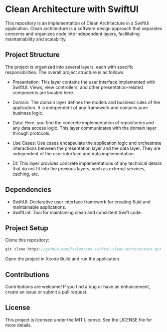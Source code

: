 # Clean Architecture with SwiftUI
This repository is an implementation of Clean Architecture in a SwiftUI application. Clean architecture is a software design approach that separates concerns and organizes code into independent layers, facilitating maintainability and scalability.

## Project Structure
The project is organized into several layers, each with specific responsibilities. The overall project structure is as follows:

- Presentation: This layer contains the user interface implemented with SwiftUI. Views, view controllers, and other presentation-related components are located here.

- Domain: The domain layer defines the models and business rules of the application. It is independent of any framework and contains pure business logic.

- Data: Here, you find the concrete implementation of repositories and any data access logic. This layer communicates with the domain layer through protocols.

- Use Cases: Use cases encapsulate the application logic and orchestrate interactions between the presentation layer and the data layer. They are independent of the user interface and data implementation.

- DI: This layer provides concrete implementations of any technical details that do not fit into the previous layers, such as external services, caching, etc.

## Dependencies
- SwiftUI: Declarative user interface framework for creating fluid and maintainable applications.
- SwiftLint: Tool for maintaining clean and consistent Swift code.

## Project Setup

Clone this repository: 
```swift
git clone https://github.com/fsalom/ios-swiftui-clean-architecture.git
````

Open the project in Xcode
Build and run the application.

## Contributions
Contributions are welcome! If you find a bug or have an enhancement, create an issue or submit a pull request.

## License
This project is licensed under the MIT License. See the LICENSE file for more details.